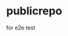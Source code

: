# publicrepo
for e2e test




























































































































































































































































































